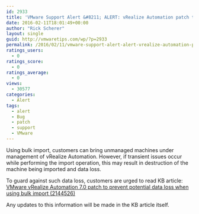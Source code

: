 ```yaml
---
id: 2933
title: 'VMware Support Alert &#8211; ALERT: vRealize Automation patch to prevent potential data loss when using bulk import'
date: 2016-02-11T18:01:49+00:00
author: "Rick Scherer"
layout: single
guid: http://vmwaretips.com/wp/?p=2933
permalink: /2016/02/11/vmware-support-alert-alert-vrealize-automation-patch-to-prevent-potential-data-loss-when-using-bulk-import/
ratings_users:
  - 0
ratings_score:
  - 0
ratings_average:
  - 0
views:
  - 30577
categories:
  - Alert
tags:
  - alert
  - Bug
  - patch
  - support
  - VMware
---
```

<a style="float: right;" href="/tp/.a/6a00d8341c328153ef01543330c84d970c-pi"><br /> </a> Using bulk import, customers can bring unmanaged machines under management of vRealize Automation. However, if transient issues occur while performing the import operation, this may result in destruction of the machine being imported and data loss.

To guard against such data loss, customers are urged to read KB article: <a href="http://vmw.re/1Pq0LM0" target="_blank">VMware vRealize Automation 7.0 patch to prevent potential data loss when using bulk import (2144526)</a>

Any updates to this information will be made in the KB article itself.